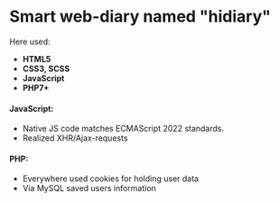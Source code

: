 # Smart web-diary named "hidiary"
Here used: 
+ **HTML5**
+ **CSS3, SCSS**
+ **JavaScript**
+ **PHP7+**
#### JavaScript:
+ Native JS code matches ECMAScript 2022 standards.
+ Realized XHR/Ajax-requests
#### PHP:
+ Everywhere used cookies for holding user data
+ Via MySQL saved users information
